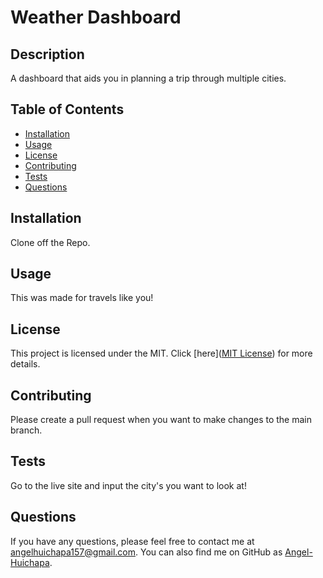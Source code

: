 
# Weather Dashboard

## Description
A dashboard that aids you in planning a trip through multiple cities.

## Table of Contents
- [Installation](#installation)
- [Usage](#usage)
- [License](#license)
- [Contributing](#contributing)
- [Tests](#tests)
- [Questions](#questions)

## Installation
Clone off the Repo.

## Usage
This was made for travels like you!


## License
This project is licensed under the MIT. Click [here]([MIT License](https://opensource.org/licenses/MIT)) for more details.


## Contributing
Please create a pull request when you want to make changes to the main branch.

## Tests
Go to the live site and input the city's you want to look at!

## Questions
If you have any questions, please feel free to contact me at angelhuichapa157@gmail.com. You can also find me on GitHub as [Angel-Huichapa](https://github.com/Angel-Huichapa).
